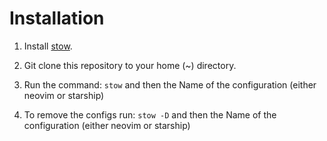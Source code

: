 # Installation
1. Install [stow](https://www.gnu.org/software/stow/).

2. Git clone this repository to your home (~) directory.

3. Run the command: `stow` and then the Name of the configuration (either neovim or starship)

4. To remove the configs run: `stow -D` and then the Name of the configuration (either neovim or starship)
